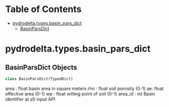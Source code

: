 # Table of Contents

* [pydrodelta.types.basin\_pars\_dict](#pydrodelta.types.basin_pars_dict)
  * [BasinParsDict](#pydrodelta.types.basin_pars_dict.BasinParsDict)

<a id="pydrodelta.types.basin_pars_dict"></a>

# pydrodelta.types.basin\_pars\_dict

<a id="pydrodelta.types.basin_pars_dict.BasinParsDict"></a>

## BasinParsDict Objects

```python
class BasinParsDict(TypedDict)
```

area : float
    basin area in square meters
rho  : float
    soil porosity (0-1)
ae: float
    effective area (0-1)
wp : float
    wilting point of soil (0-1)
area_id : int
    Basin identifier at a5 input API

